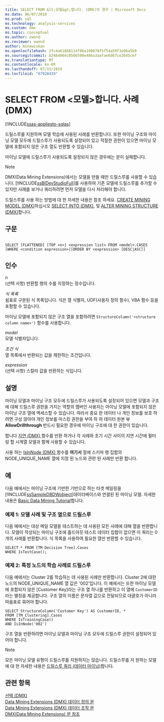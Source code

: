 ```yaml
---
title: SELECT FROM &lt;모델&gt;합니다. (DMX)의 경우 | Microsoft Docs
ms.date: 06/07/2018
ms.prod: sql
ms.technology: analysis-services
ms.custom: dmx
ms.topic: conceptual
ms.author: owend
ms.reviewer: owend
author: minewiskan
ms.openlocfilehash: 2fc4a61868114f86a198878f5f54a59f3e96a5b9
ms.sourcegitcommit: b2464064c0566590e486a3aafae6d67ce2645cef
ms.translationtype: MT
ms.contentlocale: ko-KR
ms.lasthandoff: 07/15/2019
ms.locfileid: "67928439"
---
```

# <a name="select-from-ltmodelgtcases-dmx"></a>SELECT FROM &lt;모델&gt;합니다. 사례 (DMX)
[!INCLUDE[ssas-appliesto-sqlas](../includes/ssas-appliesto-sqlas.md)]

  드릴스루를 지원하며 모델 학습에 사용된 사례를 반환합니다. 또한 마이닝 구조와 마이닝 모델 모두에 드릴스루가 사용되도록 설정되어 있고 적절한 권한이 있으면 마이닝 모델에 포함되지 않은 구조 열도 반환할 수 있습니다.  
  
 마이닝 모델에 드릴스루가 사용되도록 설정되지 않은 경우에는 문이 실패합니다.  
  
> [!NOTE]  
>  DMX(Data Mining Extensions)에서는 모델을 만들 때만 드릴스루를 사용할 수 있습니다. [!INCLUDE[ssBIDevStudioFull](../includes/ssbidevstudiofull-md.md)]를 사용하여 기존 모델에 드릴스루를 추가할 수 있지만 사례를 보거나 쿼리하려면 먼저 모델을 다시 처리해야 합니다.  
  
 드릴스루를 사용 하는 방법에 대 한 자세한 내용은 참조 하세요. [CREATE MINING MODEL &#40;DMX&#41;](../dmx/create-mining-model-dmx.md)하십시오 [SELECT INTO &#40;DMX&#41;](../dmx/select-into-dmx.md), 및 [ALTER MINING STRUCTURE &#40;DMX&#41;](../dmx/alter-mining-structure-dmx.md)합니다.  
  
## <a name="syntax"></a>구문  
  
```  
  
SELECT [FLATTENED] [TOP <n>] <expression list> FROM <model>.CASES  
[WHERE <condition expression>][ORDER BY <expression> [DESC|ASC]]  
```  
  
## <a name="arguments"></a>인수  
 *n*  
 (선택 사항) 반환할 행의 수를 지정하는 정수입니다.  
  
 *식 목록*  
 쉼표로 구분된 식 목록입니다. 식은 열 식별자, UDF(사용자 정의 함수), VBA 함수 등을 포함할 수 있습니다.  
  
 마이닝 모델에 포함되지 않은 구조 열을 포함하려면 `StructureColumn('<structure column name>')` 함수를 사용합니다.  
  
 *model*  
 모델 식별자입니다.  
  
 *조건 식*  
 열 목록에서 반환되는 값을 제한하는 조건입니다.  
  
 *expression*  
 (선택 사항) 스칼라 값을 반환하는 식입니다.  
  
## <a name="remarks"></a>설명  
 마이닝 모델과 마이닝 구조 모두에 드릴스루가 사용되도록 설정되어 있으면 모델과 구조에 대해 드릴스루 권한을 가지는 역할의 멤버인 사용자는 마이닝 모델에 포함되지 않은 마이닝 구조 열에 액세스할 수 있습니다. 따라서 중요 한 데이터 나 개인 정보를 보호 하려면 구성 않아야 개인 정보를 마스킹 권한을 부여 하 여 데이터 원본 뷰 **AllowDrillthrough** 반드시 필요한 경우에 마이닝 구조에 대 한 권한이 있습니다.  
  
 합니다 [지연 &#40;DMX&#41; ](../dmx/lag-dmx.md) 함수를 반환 하거나 각 사례와 초기 시간 사이의 지연 시간에 필터링 할 시계열 모델과 함께 사용할 수 있습니다.  
  
 사용 하는 [IsInNode &#40;DMX&#41; ](../dmx/isinnode-dmx.md) 함수를 **여기서** 절에 스키마 행 집합의 NODE_UNIQUE_NAME 열에 지정 된 노드와 관련 된 사례만 반환 합니다.  
  
## <a name="examples"></a>예  
 다음 예에서는 마이닝 구조에 기반한 기반으로 하는 타겟 메일링을 [!INCLUDE[ssSampleDBDWobject](../includes/sssampledbdwobject-md.md)]데이터베이스와 연결된 된 마이닝 모델. 자세한 내용은 [Basic Data Mining Tutorial](https://msdn.microsoft.com/library/6602edb6-d160-43fb-83c8-9df5dddfeb9c)합니다.  
  
### <a name="example-1-drillthrough-to-model-cases-and-structure-columns"></a>예제 1: 모델 사례 및 구조 열으로 드릴스루  
 다음 예에서는 대상 메일 모델을 테스트하는 데 사용된 모든 사례에 대해 열을 반환합니다. 모델이 작성되는 마이닝 구조에 홀드아웃 테스트 데이터 집합이 없으면 이 쿼리는 0개의 사례를 반환합니다. 식 목록을 사용하여 필요한 열만 반환할 수 있습니다.  
  
```  
SELECT * FROM [TM Decision Tree].Cases  
WHERE IsTestCase();  
```  
  
### <a name="example-2-drillthrough-to-training-cases-in-a-specific-node"></a>예제 2: 특정 노드의 학습 사례로 드릴스루  
 다음 예에서는 Cluster 2를 학습하는 데 사용된 사례만 반환합니다. Cluster 2에 대한 노드의 NODE_UNIQUE_NAME 열 값은 '002'입니다. 이 예에서는 또한 마이닝 모델에 포함되지 않은 [Customer Key]라는 구조 열 하나를 반환하고 이 열에 `CustomerID`라는 별칭을 제공합니다. 구조 열의 이름은 문자열 값으로 전달되므로 대괄호가 아니라 따옴표로 묶어야 합니다.  
  
```  
SELECT StructureColumn('Customer Key') AS CustomerID, *   
FROM [TM_Clustering].Cases  
WHERE IsTrainingCase()  
AND IsInNode('002')  
```  
  
 구조 열을 반환하려면 마이닝 모델과 마이닝 구조 모두에 드릴스루 권한이 설정되어 있어야 합니다.  
  
> [!NOTE]  
>  모든 마이닝 모델 유형이 드릴스루를 지원하지는 않습니다. 드릴스루를 지 원하는 모델에 대 한 자세한 내용은 [드릴스루 쿼리 &#40;데이터 마이닝&#41;](../analysis-services/data-mining/drillthrough-queries-data-mining.md)합니다.  
  
## <a name="see-also"></a>관련 항목  
 [선택 &#40;DMX&#41;](../dmx/select-dmx.md)   
 [Data Mining Extensions &#40;DMX&#41; 데이터 정의 문](../dmx/dmx-statements-data-definition.md)   
 [Data Mining Extensions &#40;DMX&#41; 데이터 조작 문](../dmx/dmx-statements-data-manipulation.md)   
 [DMX&#40;Data Mining Extensions&#41; 문 참조](../dmx/data-mining-extensions-dmx-statements.md)  
  
  
